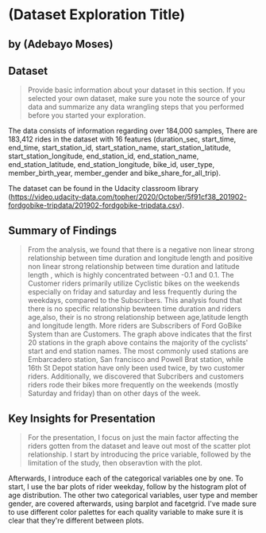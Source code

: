 # (Dataset Exploration Title)
## by (Adebayo  Moses)


## Dataset

> Provide basic information about your dataset in this section. If you selected your own dataset, make sure you note the source of your data and summarize any data wrangling steps that you performed before you started your exploration.

The data consists of information regarding over 184,000 samples, There are 183,412 rides in the dataset with 16 features (duration_sec, start_time, end_time, start_station_id, start_station_name, start_station_latitude, start_station_longitude, end_station_id, end_station_name, end_station_latitude, end_station_longitude, bike_id, user_type, member_birth_year, member_gender and bike_share_for_all_trip). 

The dataset can be found in the Udacity classroom library (https://video.udacity-data.com/topher/2020/October/5f91cf38_201902-fordgobike-tripdata/201902-fordgobike-tripdata.csv).



## Summary of Findings

> From the analysis, we found that there is a negative non linear strong relationship between time duration and longitude length and positive non linear strong relationship between time duration and latitude length , which is highly concentrated between -0.1 and 0.1.
The Customer riders primarily utilize Cyclistic bikes on the weekends especially on friday and saturday and less frequently during the weekdays, compared to the Subscribers.
This analysis found that there is no specific relationship bewteen time duration and riders age,also, their is no strong relationship between age,latitude length and longitude length.
More riders are Subscribers of Ford GoBike System than are Customers.
The graph above indicates that the first 20 stations in the graph above contains the majority of the cyclists' start and end station names. The most commonly used stations are Embarcadero station, San francisco and Powell Brat station, while 16th St Depot station have only been used twice, by two customer riders.
Additionally, we discovered that Subcribers and customers riders rode their bikes more frequently on the weekends (mostly Saturday and friday) than on other days of the week.


## Key Insights for Presentation

> For the presentation, I focus on just the main factor affecting the riders gotten from the dataset
and leave out most of the scatter plot relationship. I start by introducing the
price variable, followed by the limitation of the study, then obseravtion with the plot.

Afterwards, I introduce each of the categorical variables one by one. To start,
I use the bar plots of rider weekday, follow by the histogram plot of age distribution. The other two categorical variables, user type and member gender, are covered afterwards, using barplot and facetgrid. I've made sure to use different color palettes for each quality variable to make sure it is clear that they're different between plots.
